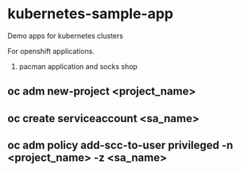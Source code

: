 # kubernetes-sample-app
Demo apps for kubernetes clusters

For openshift applications. 
1. pacman application and socks shop

oc adm new-project <project_name>
---
oc create serviceaccount <sa_name>
---
oc adm policy add-scc-to-user privileged -n <project_name> -z <sa_name>
---
